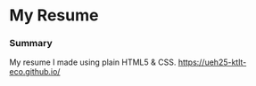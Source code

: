 # My Resume

### Summary

My resume I made using plain HTML5 & CSS.
https://ueh25-ktlt-eco.github.io/


